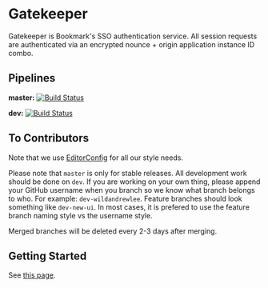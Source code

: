 # Gatekeeper

Gatekeeper is Bookmark's SSO authentication service. All session requests are authenticated via an encrypted nounce + origin application instance ID combo.

## Pipelines

**master:** [![Build Status](https://travis-ci.org/Bookmark-Novels/Gatekeeper.svg?branch=master)](https://travis-ci.org/Bookmark-Novels/Gatekeeper)

**dev:** [![Build Status](https://travis-ci.org/Bookmark-Novels/Gatekeeper.svg?branch=dev)](https://travis-ci.org/Bookmark-Novels/Gatekeeper)

## To Contributors

Note that we use [EditorConfig](http://editorconfig.org/) for all our style needs.

Please note that `master` is only for stable releases. All development work should be done on `dev`. If you are working on your own thing, please append your GitHub username when you branch so we know what branch belongs to who. For example: `dev-wildandrewlee`. Feature branches should look something like `dev-new-ui`. In most cases, it is prefered to use the feature branch naming style vs the username style.

Merged branches will be deleted every 2-3 days after merging.

## Getting Started

See [this page](https://wiki.dev.bookmark.services/development/gatekeeper/dev-setup-old).
